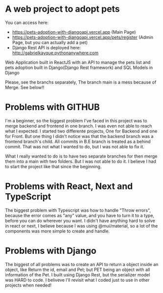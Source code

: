 # A web project to adopt pets

You can access here: 
 - https://pets-adoption-with-djangoapi.vercel.app (Main Page)
 - https://pets-adoption-with-djangoapi.vercel.app/pets/register (Admin Page, but you can actually add a pet)
 - Django Rest API is deployed here: http://gabrielkayque.pythonanywhere.com

Web Application built in ReactJS with an API to manage the pets list and pets adoption built in Django(Django Rest framework) and SQL Models in Django

Please, see the branchs separately, The branch main is a mess because of Merge. See below!!

# Problems with GITHUB

I'm a beginner, so the biggest problem I've faced in this project was to merge backend and frontend in one branch. I was even not able to reach what I expected.
I started two differente projects, One for Backend and one for Front. But one thing I didn't notice was that the backend branch was a frontend branch's child. All commits in B.E branch is treated as a behind commit. That was not what I wanted to do, but I was not able to fix it.

What I really wanted to do is to have two separate branches for then merge them into a main with two folders. But I was not able to do it. I believe I had to start the project like that since the beginning.

# Problems with React, Next and TypeScript

The biggest problem with Typescript was how to handle "Throw errors", because the error comes as "any" value, and you have to turn it to a type, before you can do wherever you want.
I didn't have anything hard to solve in react or next, I believe because I was using @mui/material, so a lot of the components was more simple to create and handle.

# Problems with Django

The biggest of all problems was to create an API to return a object inside an object, like Return the id, email and Pet; but PET being an object with all information of the Pet.
I built using Django Rest, but the serializer model was HARD to code. I beliveve I'll revisit what I coded just to use in other projects when needed!
